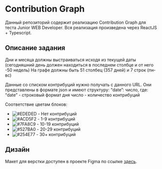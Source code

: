 # Contribution Graph

Данный репозиторий содержит реализацию Contribution Graph для теста Junior WEB Developer. Вся реализация произведена через ReactJS + Typescript.

## Описание задания

Дни и месяца должны выстраиваться исходя из текущей даты (сегодняшний день
должен находиться в последнем столбце и от него -50 недель)
На графе должны быть 51 столбец (357 дней) и 7 строк (пн-вс)

Данные со списком контрибуций нужно получать с данного URL. Они представлены в
формате json и имеют структуру: “date”: число, где:
“date” - строковый формат дня
число - количество контрибуций

Соответствие цветам блоков:

- ![#EDEDED](https://placehold.co/15x15/EDEDED/EDEDED.png) - Нет контрибуций
- ![#ACD5F2](https://placehold.co/15x15/ACD5F2/ACD5F2.png) - 1-9 контрибуций
- ![#7FA8C9](https://placehold.co/15x15/7FA8C9/7FA8C9.png) - 10-19 контрибуций
- ![#527BA0](https://placehold.co/15x15/527BA0/527BA0.png) - 20-29 контрибуций
- ![#254E77](https://placehold.co/15x15/254E77/254E77.png) - 30+ контрибуций

## Дизайн

Макет для верстки доступен в проекте Figma по ссылке [здесь](https://www.figma.com/file/shD187YQ4zeQ6x2DGN6avE/%D0%A2%D0%B5%D1%81%D1%82%D0%BE%D0%B2%D0%BE%D0%B5-%D0%B7%D0%B0%D0%B4%D0%B0%D0%BD%D0%B8%D0%B5?type=design&node-id=2-1482&mode=design&t=M3j3U28Xq5DBHRdB-0).